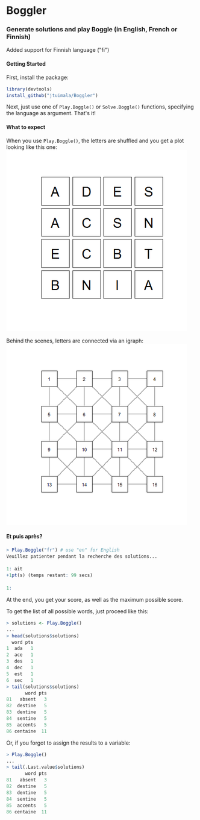 # Boggler
### Generate solutions and play Boggle (in English, French or Finnish)

Added support for Finnish language ("fi")

#### Getting Started
First, install the package:

```r
library(devtools)
install_github("jtuimala/Boggler")
```

Next, just use one of `Play.Boggle()` or `Solve.Boggle()` functions, specifying the language as argument. That's it!

#### What to expect
When you use `Play.Boggle()`, the letters are shuffled and you get a plot looking like this one:
![Boggle letters](inst/includes/Boggle_letters.png)

Behind the scenes, letters are connected via an igraph:
![Boggle igraph](inst/includes/Boggle_graph.png)

#### Et puis après?
```r
> Play.Boggle("fr") # use "en" for English
Veuillez patienter pendant la recherche des solutions...

1: ait
+1pt(s) (temps restant: 99 secs)

1: 
```

At the end, you get your score, as well as the maximum possible score.

To get the list of all possible words, just proceed like this:

```r
> solutions <- Play.Boggle()
...
> head(solutions$solutions)
  word pts
1  ada   1
2  ace   1
3  des   1
4  dec   1
5  est   1
6  sec   1
> tail(solutions$solutions)
       word pts
81   absent   3
82  destine   5
83  dentine   5
84  sentine   5
85  accents   5
86 centaine  11
```

Or, if you forgot to assign the results to a variable:

```r
> Play.Boggle()
...
> tail(.Last.value$solutions)
       word pts
81   absent   3
82  destine   5
83  dentine   5
84  sentine   5
85  accents   5
86 centaine  11
```
